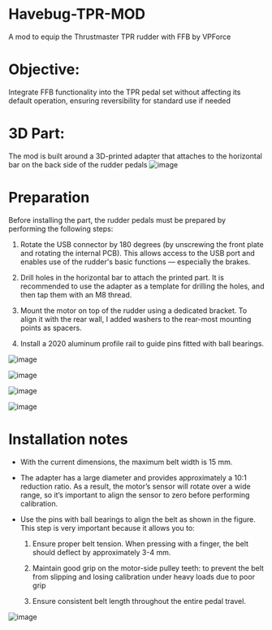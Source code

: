 # Havebug-TPR-MOD
A mod to equip the Thrustmaster TPR rudder with FFB by VPForce

# Objective:
Integrate FFB functionality into the TPR pedal set without affecting its default operation, ensuring reversibility for standard use if needed

# 3D Part:
The mod is built around a 3D-printed adapter that attaches to the horizontal bar on the back side of the rudder pedals
![image](https://github.com/user-attachments/assets/4ac17b92-1601-4278-80e1-61977e26a740)

# Preparation
Before installing the part, the rudder pedals must be prepared by performing the following steps:

  1. Rotate the USB connector by 180 degrees (by unscrewing the front plate and rotating the internal PCB).
This allows access to the USB port and enables use of the rudder's basic functions — especially the brakes.

  2. Drill holes in the horizontal bar to attach the printed part.
It is recommended to use the adapter as a template for drilling the holes, and then tap them with an M8 thread.

  3. Mount the motor on top of the rudder using a dedicated bracket.
To align it with the rear wall, I added washers to the rear-most mounting points as spacers.

 4. Install a 2020 aluminum profile rail to guide pins fitted with ball bearings.

![image](https://github.com/user-attachments/assets/abddb199-b57a-4705-bcef-22846791570f)

![image](https://github.com/user-attachments/assets/7942e5c2-89e7-4928-9da3-f9548814c757)

![image](https://github.com/user-attachments/assets/fbaef9a5-b230-44a4-a121-425e8468cb01)

![image](https://github.com/user-attachments/assets/85903938-0b53-48e1-8836-d8104a5ea136)


# Installation notes

- With the current dimensions, the maximum belt width is 15 mm.

- The adapter has a large diameter and provides approximately a 10:1 reduction ratio.
As a result, the motor’s sensor will rotate over a wide range, so it’s important to align the sensor to zero before performing calibration.

- Use the pins with ball bearings to align the belt as shown in the figure.
This step is very important because it allows you to:

  1. Ensure proper belt tension. When pressing with a finger, the belt should deflect by approximately 3-4 mm.

  2. Maintain good grip on the motor-side pulley teeth: to prevent the belt from slipping and losing calibration under heavy loads due to poor grip

  3. Ensure consistent belt length throughout the entire pedal travel.

![image](https://github.com/user-attachments/assets/b6f93ff6-554e-4ba6-9d50-ac8f58b3b2d9)
